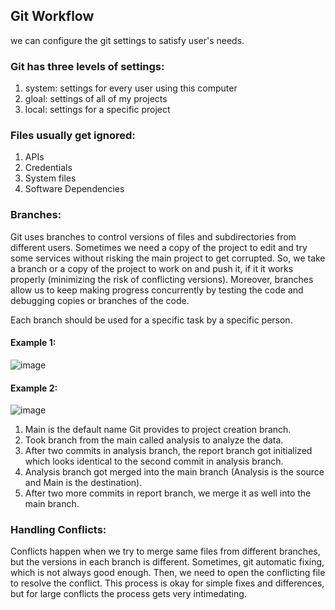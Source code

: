 ## Git Workflow
we can configure the git settings to satisfy user's needs.

### Git has three levels of settings:
1. system: settings for every user using this computer
2. gloal: settings of all of my projects
3. local: settings for a specific project

### Files usually get ignored:
1. APIs
2. Credentials
3. System files
4. Software Dependencies

### Branches:
Git uses branches to control versions of files and subdirectories from different users. Sometimes we need a copy of the project to edit and try some services without risking the main project to get corrupted. So, we take a branch or a copy of the project to work on and push it, if it it works properly (minimizing the risk of conflicting versions). Moreover, branches allow us to keep making progress concurrently by testing the code and debugging copies or branches of the code.

Each branch should be used for a specific task by a specific person.

#### Example 1:

![image](https://github.com/Sir-Elite/My-Summaries/assets/66035383/0c33ded1-78a6-4a9c-908a-8cb284fd05bf)


#### Example 2:

![image](https://github.com/Sir-Elite/My-Summaries/assets/66035383/d87086c4-6bfb-4a1e-85c2-080edc6fe725)

1. Main is the default name Git provides to project creation branch.
2. Took branch from the main called analysis to analyze the data.
3. After two commits in analysis branch, the report branch got initialized which looks identical to the second commit in analysis branch.
4. Analysis branch got merged into the main branch (Analysis is the source and Main is the destination).
5. After two more commits in report branch, we merge it as well into the main branch.

### Handling Conflicts:
Conflicts happen when we try to merge same files from different branches, but the versions in each branch is different. Sometimes, git automatic fixing, which is not always good enough. Then, we need to open the conflicting file to resolve the conflict. This process is okay for simple fixes and differences, but for large conflicts the process gets very intimedating.
